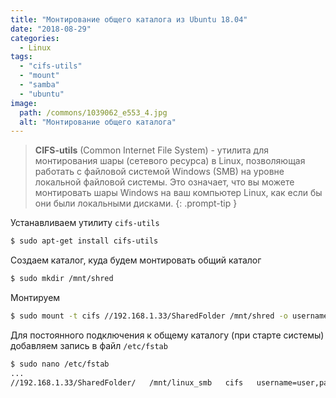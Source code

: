 ```yaml
---
title: "Монтирование общего каталога из Ubuntu 18.04"
date: "2018-08-29"
categories: 
  - Linux
tags: 
  - "cifs-utils"
  - "mount"
  - "samba"
  - "ubuntu"
image:
  path: /commons/1039062_e553_4.jpg
  alt: "Монтирование общего каталога"
---
```


> **CIFS-utils** (Common Internet File System) - утилита для монтирования шары (сетевого ресурса) в Linux, позволяющая работать с файловой системой Windows (SMB) на уровне локальной файловой системы. Это означает, что вы можете монтировать шары Windows на ваш компьютер Linux, как если бы они были локальными дисками.
{: .prompt-tip }

Устанавливаем утилиту `cifs-utils`

```sh
$ sudo apt-get install cifs-utils
```

Создаем каталог, куда будем монтировать общий каталог

```sh
$ sudo mkdir /mnt/shred
```

Монтируем

```sh
$ sudo mount -t cifs //192.168.1.33/SharedFolder /mnt/shred -o username="user",password="pass",domain="DOMAIN",vers=1.0
```

Для постоянного подключения к общему каталогу (при старте системы) добавляем запись в файл `/etc/fstab`

```sh
$ sudo nano /etc/fstab
...
//192.168.1.33/SharedFolder/   /mnt/linux_smb   cifs   username=user,password=pass,domain=DOMAIN,vers=1.0   0    0
```
